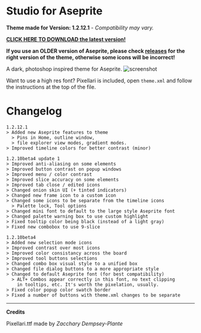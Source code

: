 # Studio for Aseprite

**Theme made for Version: 1.2.12.1** - *Compatibility may vary.*

**[CLICK HERE TO DOWNLOAD the latest version!](https://github.com/Lyutria/aseprite-studio-theme/releases/download/1.2.12.1/studio-theme.aseprite-extension)**

**If you use an OLDER version of Aseprite, please check [releases](https://github.com/Lyutria/aseprite-studio-theme/releases) for the right version of the theme, otherwise some icons will be incorrect!**

A dark, photoshop inspired theme for Aseprite.
![screenshot](https://github.com/Lyutria/aseprite-sunken-theme/raw/master/screenshot.png)

Want to use a high res font? Pixellari is included, open `theme.xml` and follow the instructions at the top of the file.

# Changelog
```
1.2.12.1
> Added new Aseprite features to theme
  > Pins in Home, outline window,
  > file explorer view modes, gradient modes.
> Improved timeline colors for better contrast (minor)

1.2.10beta4 update 1
> Improved anti-aliasing on some elements
> Improved button contrast on popup windows
> Improved menu / color contrast
> Improved slice accuracy on some elements
> Improved tab close / edited icons
> Changed onion skin UI (+ tinted indicators)
> Changed new frame icon to a custom icon
> Changed some icons to be separate from the timeline icons
  > Palette lock, Tool options
> Changed mini font to default to the large style Aseprite font
> Changed palette warning box to use custom highlight
> Fixed tooltip color being black (instead of a light gray)
> Fixed new combobox to use 9-slice

1.2.10beta4
> Added new selection mode icons
> Improved contrast over most icons
> Improved color consistancy across the board
> Improved tool buttons selections
> Changed combo box visual style to a unified box
> Changed file dialog buttons to a more appropriate style
> Changed to default Aseprite font (for best compatibility)
  > ALT+ Combos appear correctly in this font, no text clipping
    in tooltips, etc. It's worth the pixelation, usually.
> Fixed color popup color swatch border
> Fixed a number of buttons with theme.xml changes to be separate
```
----
**Credits**

Pixellari.ttf made by *Zacchary Dempsey-Plante*